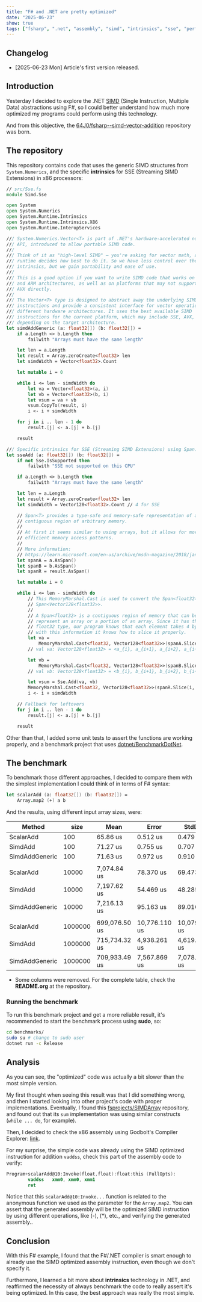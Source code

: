 ```yaml
---
title: "F# and .NET are pretty optimized"
date: "2025-06-23"
show: true
tags: ["fsharp", ".net", "assembly", "simd", "intrinsics", "sse", "performance"]
---
```


## Changelog

-   [2025-06-23 Mon] Article's first version released.

## Introduction

Yesterday I decided to explore the .NET [SIMD](https://learn.microsoft.com/en-us/dotnet/standard/simd) (Single Instruction, Multiple Data) abstractions using F#, so I could better understand how much more optimized my programs could perform using this technology.

And from this objective, the [64J0/fsharp--simd-vector-addition](https://github.com/64J0/fsharp--simd-vector-addition) repository was born.

## The repository

This repository contains code that uses the generic SIMD structures from `System.Numerics`, and the specific **intrinsics** for SSE (Streaming SIMD Extensions) in x86 processors:

```fsharp
// src/Sse.fs
module Simd.Sse

open System
open System.Numerics
open System.Runtime.Intrinsics
open System.Runtime.Intrinsics.X86
open System.Runtime.InteropServices

/// System.Numerics.Vector<T> is part of .NET's hardware-accelerated numerics
/// API, introduced to allow portable SIMD code.
///
/// Think of it as "high-level SIMD" — you're asking for vector math, and the
/// runtime decides how best to do it. So we have less control over the
/// intrinsics, but we gain portability and ease of use.
///
/// This is a good option if you want to write SIMD code that works on both x86
/// and ARM architectures, as well as on platforms that may not support SSE or
/// AVX directly.
///
/// The Vector<T> type is designed to abstract away the underlying SIMD
/// instructions and provide a consistent interface for vector operations across
/// different hardware architectures. It uses the best available SIMD
/// instructions for the current platform, which may include SSE, AVX, or NEON,
/// depending on the target architecture.
let simdAddGeneric (a: float32[]) (b: float32[]) =
    if a.Length <> b.Length then
        failwith "Arrays must have the same length"

    let len = a.Length
    let result = Array.zeroCreate<float32> len
    let simdWidth = Vector<float32>.Count

    let mutable i = 0

    while i <= len - simdWidth do
        let va = Vector<float32>(a, i)
        let vb = Vector<float32>(b, i)
        let vsum = va + vb
        vsum.CopyTo(result, i)
        i <- i + simdWidth

    for j in i .. len - 1 do
        result.[j] <- a.[j] + b.[j]

    result

/// Specific intrinsics for SSE (Streaming SIMD Extensions) using Span.
let sseAdd (a: float32[]) (b: float32[]) =
    if not Sse.IsSupported then
        failwith "SSE not supported on this CPU"

    if a.Length <> b.Length then
        failwith "Arrays must have the same length"

    let len = a.Length
    let result = Array.zeroCreate<float32> len
    let simdWidth = Vector128<float32>.Count // 4 for SSE

    // Span<T> provides a type-safe and memory-safe representation of a
    // contiguous region of arbitrary memory.
    //
    // At first it seems similar to using arrays, but it allows for more
    // efficient memory access patterns.
    //
    // More information:
    // https://learn.microsoft.com/en-us/archive/msdn-magazine/2018/january/csharp-all-about-span-exploring-a-new-net-mainstay
    let spanA = a.AsSpan()
    let spanB = b.AsSpan()
    let spanR = result.AsSpan()

    let mutable i = 0

    while i <= len - simdWidth do
        // This MemoryMarshal.Cast is used to convert the Span<float32> to a
        // Span<Vector128<float32>>.
        //
        // A Span<float32> is a contiguous region of memory that can be used to
        // represent an array or a portion of an array. Since it has this
        // float32 type, our program knows that each element takes 4 bytes, and
        // with this information it knows how to slice it properly.
        let va =
            MemoryMarshal.Cast<float32, Vector128<float32>>(spanA.Slice(i, simdWidth)).[0]
        // val va: Vector128<float32> = <a_{i}, a_{i+1}, a_{i+2}, a_{i+3}>

        let vb =
            MemoryMarshal.Cast<float32, Vector128<float32>>(spanB.Slice(i, simdWidth)).[0]
        // val vb: Vector128<float32> = <b_{i}, b_{i+1}, b_{i+2}, b_{i+3}>

        let vsum = Sse.Add(va, vb)
        MemoryMarshal.Cast<float32, Vector128<float32>>(spanR.Slice(i, simdWidth)).[0] <- vsum
        i <- i + simdWidth

    // Fallback for leftovers
    for j in i .. len - 1 do
        result.[j] <- a.[j] + b.[j]

    result
```

Other than that, I added some unit tests to assert the functions are working properly, and a benchmark project that uses [dotnet/BenchmarkDotNet](https://github.com/dotnet/BenchmarkDotNet).

## The benchmark

To benchmark those different approaches, I decided to compare them with the simplest implementation I could think of in terms of F# syntax:

```fsharp
let scalarAdd (a: float32[]) (b: float32[]) =
    Array.map2 (+) a b
```

And the results, using different input array sizes, were:

| Method         | size    | Mean          | Error         | StdDev        |
|-------------- |------- |------------- |------------- |------------- |
| ScalarAdd      | 100     | 65.86 us      | 0.512 us      | 0.479 us      |
| SimdAdd        | 100     | 71.27 us      | 0.755 us      | 0.707 us      |
| SimdAddGeneric | 100     | 71.63 us      | 0.972 us      | 0.910 us      |
|                |         |               |               |               |
| ScalarAdd      | 10000   | 7,074.84 us   | 78.370 us     | 69.473 us     |
| SimdAdd        | 10000   | 7,197.62 us   | 54.469 us     | 48.285 us     |
| SimdAddGeneric | 10000   | 7,216.13 us   | 95.163 us     | 89.016 us     |
|                |         |               |               |               |
| ScalarAdd      | 1000000 | 699,076.50 us | 10,776.110 us | 10,079.980 us |
| SimdAdd        | 1000000 | 715,734.32 us | 4,938.261 us  | 4,619.252 us  |
| SimdAddGeneric | 1000000 | 709,933.49 us | 7,567.869 us  | 7,078.990 us  |

-   Some columns were removed. For the complete table, check the **README.org** at the repository.

### Running the benchmark

To run this benchmark project and get a more reliable result, it's recommended to start the benchmark process using **sudo**, so:

```bash
cd benchmarks/
sudo su # change to sudo user
dotnet run -c Release
```

## Analysis

As you can see, the "optimized" code was actually a bit slower than the most simple version.

My first thought when seeing this result was that I did something wrong, and then I started looking into other project's code with proper implementations. Eventually, I found this [fsprojects/SIMDArray](https://github.com/fsprojects/SIMDArray/blob/master/src/SIMDArray/SIMDArray.fs#L479) repository, and found out that its `sum` implementation was using similar constructs (`while ... do`, for example).

Then, I decided to check the x86 assembly using Godbolt's Compiler Explorer: [link](https://godbolt.org/z/beETe5zYE).

For my surprise, the simple code was already using the SIMD optimized instruction for addition `vaddss`, check this part of the assembly code to verify:

```nasm
Program+scalarAdd@10:Invoke(float,float):float:this (FullOpts):
        vaddss   xmm0, xmm0, xmm1
        ret
```

Notice that this `scalarAdd@10:Invoke...` function is related to the anonymous function we used as the parameter for the `Array.map2`. You can assert that the generated assembly will be the optimized SIMD instruction by using different operations, like (-), (*), etc., and verifying the generated assembly..

## Conclusion

With this F# example, I found that the F#/.NET compiler is smart enough to already use the SIMD optimized assembly instruction, even though we don't specify it.

Furthermore, I learned a bit more about **intrinsics** technology in .NET, and reaffirmed the necessity of always benchmark the code to really assert it's being optimized. In this case, the best approach was really the most simple.
